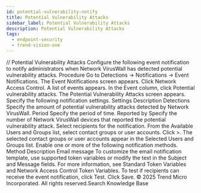 ```yaml
---
id: potential-vulnerability-notify
title: Potential Vulnerability Attacks
sidebar_label: Potential Vulnerability Attacks
description: Potential Vulnerability Attacks
tags:
  - endpoint-security
  - trend-vision-one
---
```


/*<![CDATA[*/ $('#title').html($('meta[name=map-description]').attr('content')); /*]]>*/ Potential Vulnerability Attacks Configure the following event notification to notify administrators when Network VirusWall has detected potential vulnerability attacks. Procedure Go to Detections → Notifications → Event Notifications. The Event Notifications screen appears. Click Network Access Control. A list of events appears. In the Event column, click Potential vulnerability attacks. The Potential Vulnerability Attacks screen appears. Specify the following notification settings. Settings Description Detections Specify the amount of potential vulnerability attacks detected by Network VirusWall. Period Specify the period of time. Reported by Specify the number of Network VirusWall devices that reported the potential vulnerability attack. Select recipients for the notification. From the Available Users and Groups list, select contact groups or user accounts. Click >. The selected contact groups or user accounts appear in the Selected Users and Groups list. Enable one or more of the following notification methods. Method Description Email message To customize the email notification template, use supported token variables or modify the text in the Subject and Message fields. For more information, see Standard Token Variables and Network Access Control Token Variables. To test if recipients can receive the event notification, click Test. Click Save. © 2025 Trend Micro Incorporated. All rights reserved.Search Knowledge Base
